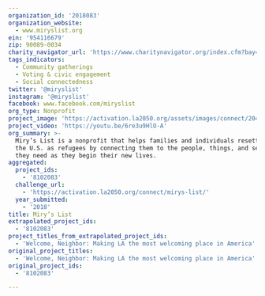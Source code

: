 ```yaml
---
organization_id: '2018083'
organization_website:
  - www.miryslist.org
ein: '954116679'
zip: 90089-0034
charity_navigator_url: 'https://www.charitynavigator.org/index.cfm?bay=search.profile&ein=954116679'
tags_indicators:
  - Community gatherings
  - Voting & civic engagement
  - Social connectedness
twitter: '@miryslist'
instagram: '@miryslist'
facebook: www.facebook.com/miryslist
org_type: Nonprofit
project_image: 'https://activation.la2050.org/assets/images/connect/2048-wide/mirys-list.jpg'
project_video: 'https://youtu.be/6re3u9HlO-A'
org_summary: >-
  Miry’s List is a nonprofit that helps families and individuals resettling in
  the U.S. as refugees by connecting them to the people, things, and services
  they need as they begin their new lives.
aggregated:
  project_ids:
    - '8102083'
  challenge_url:
    - 'https://activation.la2050.org/connect/mirys-list/'
  year_submitted:
    - '2018'
title: Miry’s List
extrapolated_project_ids:
  - '8102083'
project_titles_from_extrapolated_project_ids:
  - 'Welcome, Neighbor: Making LA the most welcoming place in America'
original_project_titles:
  - 'Welcome, Neighbor: Making LA the most welcoming place in America'
original_project_ids:
  - '8102083'

---
```

